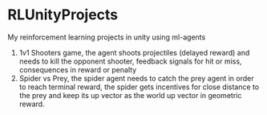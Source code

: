 # RLUnityProjects
My reinforcement learning projects in unity using ml-agents

1) 1v1 Shooters game, the agent shoots projectiles (delayed reward) and needs to kill the opponent shooter, feedback signals for hit or miss, consequences in reward or penalty
2) Spider vs Prey, the spider agent needs to catch the prey agent in order to reach terminal reward, the spider gets incentives for close distance to the prey and keep its up vector as the world up vector in geometric reward.

